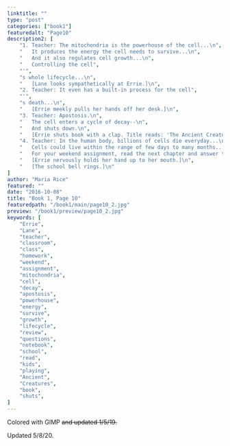 ```yaml
---
linktitle: ""
type: "post"
categories: ["book1"]
featuredalt: "Page10"
description2: [
    "1. Teacher: The mitochondria is the powerhouse of the cell...\n",
    "   It produces the energy the cell needs to survive...\n",
    "   And it also regulates cell growth...\n",
    "   Controlling the cell",
    "'",
    "s whole lifecycle...\n",
    "   [Lane looks sympathetically at Errie.]\n",
    "2. Teacher: It even has a built-in process for the cell",
    "'",
    "s death...\n",
    "   [Errie meekly pulls her hands off her desk.]\n",
    "3. Teacher: Apostosis.\n",
    "   The cell enters a cycle of decay--\n",
    "   And shuts down.\n",
    "   [Errie shuts book with a clap. Title reads: 'The Ancient Creatures.']\n",
    "4. Teacher: In the human body, billions of cells die everyday...\n",
    "   Cells could live within the range of few days to many months...\n",
    "   For your weekend assignment, read the next chapter and answer the review questions.\n",
    "   [Errie nervously holds her hand up to her mouth.]\n",
    "   [The school bell rings.]\n"
]
author: "Maria Rice"
featured: ""
date: "2016-10-08"
title: "Book 1, Page 10"
featuredpath: "/book1/main/page10_2.jpg"
preview: "/book1/preview/page10_2.jpg"
keywords: [
    "Errie", 
    "Lane",
    "teacher",
    "classroom",
    "class",
    "homework",
    "weekend",
    "assignment",
    "mitochondria",
    "cell",
    "decay",
    "apostosis",
    "powerhouse",
    "energy",
    "survive",
    "growth",
    "lifecycle",
    "review",
    "questions",
    "notebook", 
    "school", 
    "read", 
    "kids",
    "playing",
    "Ancient",
    "Creatures",
    "book",
    "shuts",
]
---
```


Colored with GIMP ~~and updated 1/5/19.~~

Updated 5/8/20.


